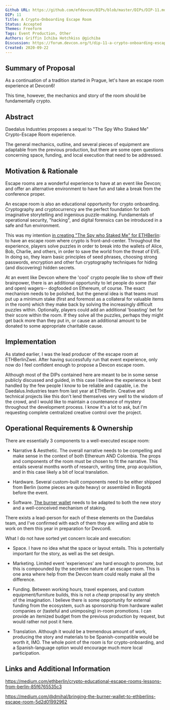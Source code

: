 ```yaml
---
Github URL: https://github.com/efdevcon/DIPs/blob/master/DIPs/DIP-11.md
DIP: 11
Title: A Crypto-Onboarding Escape Room
Status: Accepted
Themes: Freeform
Tags: Event Production, Other
Authors: Griffin Ichiba Hotchkiss @gichiba
Discussion: https://forum.devcon.org/t/dip-11-a-crypto-onboarding-escape-room/128
Created: 2020-09-22
---
```


## Summary of Proposal

As a continuation of a tradition started in Prague, let's have an escape room experience at Devcon6!

This time, however, the mechanics and story of the room should be fundamentally crypto.

## Abstract

Daedalus Industries proposes a sequel to "The Spy Who Staked Me" Crypto-Escape Room experience.

The general mechanics, outline, and several pieces of equipment are adaptable from the previous production, but there are some open questions concerning space, funding, and local execution that need to be addressed.

## Motivation & Rationale

Escape rooms are a wonderful experience to have at an event like Devcon; and offer an alternative environment to have fun and take a break from the conference proper.

An escape room is also an educational opportunity for crypto onboarding. Cryptography and cryptocurrency are the perfect foundation for both imaginative storytelling and ingenious puzzle-making. Fundamentals of operational security, "hacking", and digital forensics can be introduced in a safe and fun environment.

This was my intention [in creating "The Spy who Staked Me" for ETHBerlin](https://medium.com/ethberlin/crypto-educational-escape-rooms-lessons-from-berlin-85f6765535c3): to have an escape room where crypto is front-and-center. Throughout the experience, players solve puzzles in order to break into the wallets of Alice, Bob, Charlie, and others, in order to save the world from the threat of EVE. In doing so, they learn basic principles of seed phrases, choosing strong passwords, encryption and other fun cryptography techniques for hiding (and discovering) hidden secrets.

At an event like Devcon where the 'cool' crypto people like to show off their brainpower, there is an additional opportunity to let people do some (fair and open) wagers-- dogfooded on Ethereum, of course. The exact mechanism needs to be polished, but the general idea is that teams must put up a minimum stake (first and foremost as a collateral for valuable items in the room) which they make back by solving the increasingly difficult puzzles within. Optionally, players could add an additional 'boasting' bet for their score within the room. If they solve all the puzzles, perhaps they might get back more than they put in, or cause an additional amount to be donated to some appropriate charitable cause.

## Implementation

As stated earlier, I was the lead producer of the escape room at ETHBerlinZwei. After having successfully run that event experience, only now do I feel confident enough to propose a Devcon escape room.

Although most of the DIPs contained here are meant to be in some sense publicly discussed and guided, in this case I believe the experience is best handled by the few people I know to be reliable and capable, i.e. the Daedalus.Industries team from last year at ETHBerlin. Creative and technical projects like this don't lend themselves very well to the wisdom of the crowd, and I would like to maintain a countenance of mystery throughout the development process. I know it's a lot to ask, but I'm requesting complete centralized creative control over the project.

## Operational Requirements & Ownership

There are essentially 3 components to a well-executed escape room:

- Narrative & Aesthetic. The overall narrative needs to be compelling and make sense in the context of both Ethereum AND Colombia. The props and components of the room must be chosen to fit the narrative. This entails several months worth of research, writing time, prop acquisition, and in this case likely a bit of local translation.

- Hardware. Several custom-built components need to be either shipped from Berlin (some pieces are quite heavy) or assembled in Bogotá before the event.

- Software. [The burner wallet](https://medium.com/@dmihal/bringing-the-burner-wallet-to-ethberlins-escape-room-5d2d01992962) needs to be adapted to both the new story and a well-conceived mechanism of staking.

There exists a lead-person for each of these elements on the Daedalus team, and I've confirmed with each of them they are willing and able to work on them this year in preparation for Devcon6.

What I do not have sorted yet concern locale and execution:

- Space. I have no idea what the space or layout entails. This is potentially important for the story, as well as the set design.

- Marketing. Limited event 'experiences' are hard enough to promote, but this is compounded by the secretive nature of an escape room. This is one area where help from the Devcon team could really make all the difference.

- Funding. Between working hours, travel expenses, and custom equipment/furniture builds, this is not a _cheap_ proposal by any stretch of the imagination. I believe there is some opportunity for external funding from the ecosystem, such as sponsorship from hardware wallet companies or (tasteful and unimposing) in-room promotions. I can provide an itemized budget from the previous production by request, but would rather not post it here.

- Translation. Although it would be a tremendous amount of work, producing the story and materials to be Spanish-compatible would be worth it, IMO. The whole point of the room is for crypto-onboarding, and a Spanish-language option would encourage much more local participation.

## Links and Additional Information

https://medium.com/ethberlin/crypto-educational-escape-rooms-lessons-from-berlin-85f6765535c3

https://medium.com/@dmihal/bringing-the-burner-wallet-to-ethberlins-escape-room-5d2d01992962
